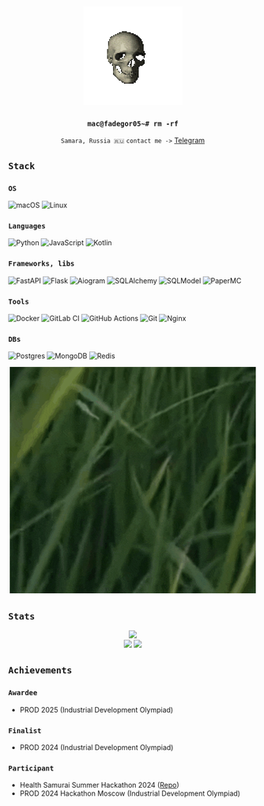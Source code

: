 <div align="center">
  <img src="spinning-skull.gif"/>
  
  ### `mac@fadegor05~# rm -rf`
  `Samara, Russia 🇷🇺`
  `contact me ->` [Telegram](https://t.me/fadegor05)
</div>

## `Stack`

### `OS`

![macOS](https://img.shields.io/badge/mac%20os-000000?style=for-the-badge&logo=macos&logoColor=F0F0F0)
![Linux](https://img.shields.io/badge/Linux-FCC624?style=for-the-badge&logo=linux&logoColor=black)

### `Languages`

![Python](https://img.shields.io/badge/python-3670A0?style=for-the-badge&logo=python&logoColor=ffdd54)
![JavaScript](https://img.shields.io/badge/javascript-%23323330.svg?style=for-the-badge&logo=javascript&logoColor=%23F7DF1E)
![Kotlin](https://img.shields.io/badge/kotlin-%237F52FF.svg?style=for-the-badge&logo=kotlin&logoColor=white)

### `Frameworks, libs`

![FastAPI](https://img.shields.io/badge/FastAPI-005571?style=for-the-badge&logo=fastapi)
![Flask](https://img.shields.io/badge/flask-%23000.svg?style=for-the-badge&logo=flask&logoColor=white)
![Aiogram](https://img.shields.io/badge/aiogram-%230db7ed?style=for-the-badge&logo=telegram&logoColor=white)
![SQLAlchemy](https://img.shields.io/badge/sqlalchemy-%23DD0031?style=for-the-badge&logoColor=white)
![SQLModel](https://img.shields.io/badge/sqlmodel-AD14FF?style=for-the-badge&logoColor=white)
![PaperMC](https://img.shields.io/badge/papermc-FFFFFF?style=for-the-badge&logoColor=black)


### `Tools`

![Docker](https://img.shields.io/badge/docker-%230db7ed.svg?style=for-the-badge&logo=docker&logoColor=white)
![GitLab CI](https://img.shields.io/badge/gitlab%20ci-%23181717.svg?style=for-the-badge&logo=gitlab&logoColor=white)
![GitHub Actions](https://img.shields.io/badge/github%20actions-%232671E5.svg?style=for-the-badge&logo=githubactions&logoColor=white)
![Git](https://img.shields.io/badge/git-%23F05033.svg?style=for-the-badge&logo=git&logoColor=white)
![Nginx](https://img.shields.io/badge/nginx-%23009639.svg?style=for-the-badge&logo=nginx&logoColor=white)

### `DBs`

![Postgres](https://img.shields.io/badge/postgres-%23316192.svg?style=for-the-badge&logo=postgresql&logoColor=white)
![MongoDB](https://img.shields.io/badge/MongoDB-%234ea94b.svg?style=for-the-badge&logo=mongodb&logoColor=white)
![Redis](https://img.shields.io/badge/redis-%23DD0031.svg?style=for-the-badge&logo=redis&logoColor=white)

<div align="center">
  <img src="mewing-true-facts.gif"/>
</div>

## `Stats`

<div align="center">
  <img height="200px" src="https://streak-stats.demolab.com?user=fadegor05&theme=github-dark-blue&card_width=808&card_height=200">
  </div>
  <div align="center">
  <img height="200px" src="https://github-readme-stats.vercel.app/api?username=fadegor05&show_icons=true&theme=github_dark">
  <img height="200px" src="https://github-readme-stats.vercel.app/api/top-langs/?username=fadegor05&layout=donut&theme=github_dark">
</div>

## `Achievements`

### `Awardee`

- PROD 2025 (Industrial Development Olympiad)

### `Finalist`

- PROD 2024 (Industrial Development Olympiad)

### `Participant`

- Health Samurai Summer Hackathon 2024 ([Repo]("https://github.com/NewTravelLife/summerhack2024"))
- PROD 2024 Hackathon Moscow (Industrial Development Olympiad)
